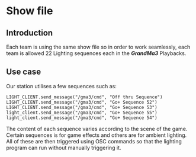 # Show file
## Introduction
Each team is using the same show file so in order to work seamlessly, each team is allowed 22 Lighting sequences each in the ***GrandMa3*** Playbacks.
## Use case
Our station utilises a few sequences such as:
```
LIGHT_CLIENT.send_message("/gma3/cmd", "Off thru Sequence")
LIGHT_CLIENT.send_message("/gma3/cmd", "Go+ Sequence 52")
LIGHT_CLIENT.send_message("/gma3/cmd", "Go+ Sequence 53")
light_client.send_message("/gma3/cmd", "Go+ Sequence 55")
light_client.send_message("/gma3/cmd", "Go+ Sequence 54")
```
The content of each sequence varies according to the scene of the game. Certain sequences is for game effects and others are for ambient lighting. All of these are then triggered using OSC commands so that the lighting program can run without manually triggering it. 

